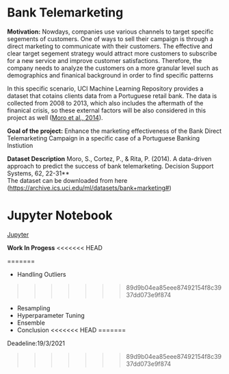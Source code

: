 # Bank Telemarketing

**Motivation:** Nowdays, companies use various channels to target specific segements of customers. One of ways to sell their campaign is through a direct marketing to communicate with their customers. The effective and clear target segement strategy would attract more customers to subscribe for a new service and improve customer satisfactions. Therefore, the company needs to analyze the customers on a more granular level such as demographics and finanical background in order to find specific patterns 

In this specific scenario, UCI Machine Learning Repository provides a dataset that cotains clients data from a Portuguese retail bank. The data is collected from 2008 to 2013, which also includes the aftermath of the finanical crisis, so these external factors will be also considered in this project as well
([Moro et al., 2014](https://www.sciencedirect.com/science/article/pii/S016792361400061X#:~:text=We%20propose%20a%20data%20mining,selling%20bank%20long%2Dterm%20deposits.&text=Such%20knowledge%20extraction%20confirmed%20the,valuable%20for%20telemarketing%20campaign%20managers)).

**Goal of the project:** Enhance the marketing effectiveness of the Bank Direct Telemarketing Campaign in a specific case of a Portuguese Banking Instiution

**Dataset Description** Moro, S., Cortez, P., & Rita, P. (2014). A data-driven approach to predict the success of bank telemarketing. Decision Support Systems, 62, 22-31**<br>
The dataset can be downloaded from here (https://archive.ics.uci.edu/ml/datasets/bank+marketing#)

# Jupyter Notebook
[Jupyter](bank_telemarketing.ipynb)

**Work In Progess**
<<<<<<< HEAD

=======
- Handling Outliers
>>>>>>> 89d9b04ea85eee87492154f8c3937dd073e9f874
- Resampling
- Hyperparameter Tuning
- Ensemble
- Conclusion
<<<<<<< HEAD
=======

Deadeline:19/3/2021
>>>>>>> 89d9b04ea85eee87492154f8c3937dd073e9f874
